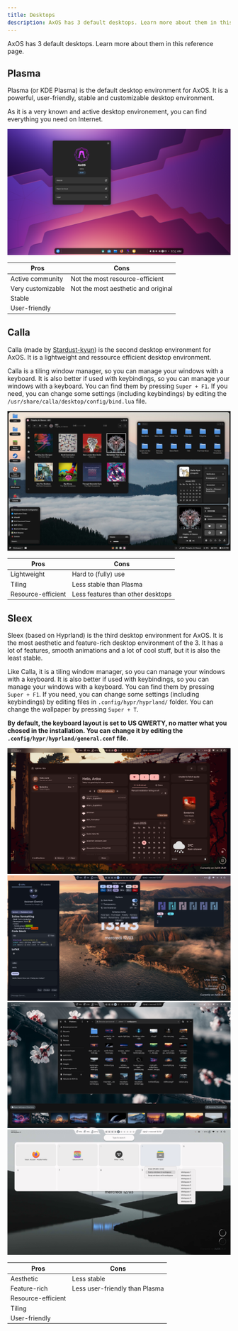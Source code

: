 ```yaml
---
title: Desktops
description: AxOS has 3 default desktops. Learn more about them in this reference page.
---
```


AxOS has 3 default desktops. Learn more about them in this reference page.

## Plasma

Plasma (or KDE Plasma) is the default desktop environment for AxOS. It is a powerful, user-friendly, stable and customizable desktop environment.

As it is a very known and active desktop environement, you can find everything you need on Internet.

![Plasma](../../../assets/desktops/plasma1.png)

| Pros               | Cons                                |
| ------------------ | ----------------------------------- |
| Active community   | Not the most resource-efficient     |
| Very customizable  | Not the most aesthetic and original |
| Stable             |                                     |
| User-friendly      |                                     |

## Calla

Calla (made by [Stardust-kyun](https://github.com/Stardust-kyun)) is the second desktop environment for AxOS. It is a lightweight and ressource efficient desktop environment. 

Calla is a tiling window manager, so you can manage your windows with a keyboard. It is also better if used with keybindings, so you can manage your windows with a keyboard. You can find them by pressing `Super + F1`. If you need, you can change some settings (including keybindings) by editing the `/usr/share/calla/desktop/config/bind.lua` file.

![Calla](../../../assets/desktops/calla.png)

| Pros               | Cons                                |
| ------------------ | ----------------------------------- |
| Lightweight        | Hard to (fully) use                 |
| Tiling             | Less stable than Plasma             |
| Resource-efficient | Less features than other desktops   |

## Sleex

Sleex (based on Hyprland) is the third desktop environment for AxOS. It is the most aesthetic and feature-rich desktop environment of the 3. It has a lot of features, smooth animations and a lot of cool stuff, but it is also the least stable.

Like Calla, it is a tiling window manager, so you can manage your windows with a keyboard. It is also better if used with keybindings, so you can manage your windows with a keyboard. You can find them by pressing `Super + F1`. If you need, you can change some settings (including keybindings) by editing files in  `.config/hypr/hyprland/` folder. You can change the wallpaper by pressing `Super + T`.

**By default, the keyboard layout is set to US QWERTY, no matter what you chosed in the installation. You can change it by editing the `.config/hypr/hyprland/general.conf` file.**

![Sleex](../../../assets/desktops/sleex1.png)
![Sleex](../../../assets/desktops/sleex2.png)
![Sleex](../../../assets/desktops/sleex3.png)
![Sleex](../../../assets/desktops/sleex4.png)

| Pros               | Cons                                |
| ------------------ | ----------------------------------- |
| Aesthetic          | Less stable                         |
| Feature-rich       | Less user-friendly than Plasma      |
| Resource-efficient |                                     |
| Tiling             |                                     |
| User-friendly      |                                     |
